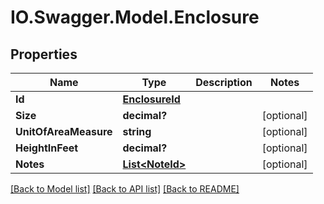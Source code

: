 # IO.Swagger.Model.Enclosure
## Properties

Name | Type | Description | Notes
------------ | ------------- | ------------- | -------------
**Id** | [**EnclosureId**](EnclosureId.md) |  | 
**Size** | **decimal?** |  | [optional] 
**UnitOfAreaMeasure** | **string** |  | [optional] 
**HeightInFeet** | **decimal?** |  | [optional] 
**Notes** | [**List&lt;NoteId&gt;**](NoteId.md) |  | [optional] 

[[Back to Model list]](../README.md#documentation-for-models) [[Back to API list]](../README.md#documentation-for-api-endpoints) [[Back to README]](../README.md)


